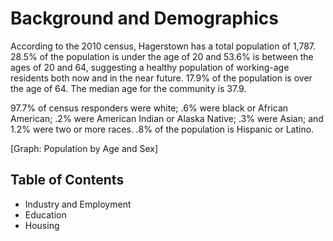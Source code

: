# Background and Demographics

According to the 2010 census, Hagerstown has a total population of 1,787. 28.5% of the population is under the age of 20 and 53.6% is between the ages of 20 and 64, suggesting a healthy population of working-age residents both now and in the near future.  17.9% of the population is over the age of 64.  The median age for the community is 37.9. 

97.7% of census responders were white; .6% were black or African American; .2% were American Indian or Alaska Native; .3% were Asian; and 1.2% were two or more races. .8% of the population is Hispanic or Latino. 

[Graph: Population by Age and Sex]


## Table of Contents

- Industry and Employment
- Education
- Housing
